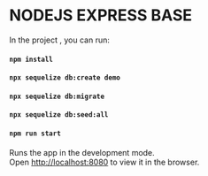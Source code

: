 # NODEJS EXPRESS BASE

In the project , you can run:

#### `npm install`
#### `npx sequelize db:create demo`
#### `npx sequelize db:migrate`
#### `npx sequelize db:seed:all`
#### `npm run start`
Runs the app in the development mode.<br>
Open [http://localhost:8080](http://localhost:8080) to view it in the browser.
